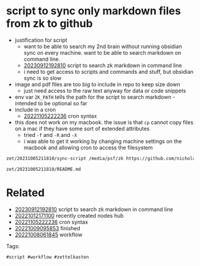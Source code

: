 # script to sync only markdown files from zk to github

- justification for script
  - want to be able to search my 2nd brain without running obsidian sync on every machine. want to be able to search markdown on command line.
  - [20230912192810](/zet/20230912192810/README.md) script to search zk markdown in command line
  - i need to get access to scripts and commands and stuff, but obsidian sync is so slow
- image and pdf files are too big to include in repo to keep size down
  - just need access to the raw text anyway for data or code snippets
- env var `ZK_PATH` tells the path for the script to search markdown - intended to be optional so far
- include in a cron
  - [20221105222236](/zet/20221105222236/README.md) cron syntax
- this does not work on my macbook. the issue is that `cp` cannot copy files on a mac if they have some sort of extended attributes
  - tried `-f` and `-R` and `-X`
  - i was able to get it working by changing machine settings on the macbook and allowing cron to access the filesystem

```bash
zet/20231005211810/sync-script /media/psf/zk https://github.com/nicholas-long/zkmirror
```

` zet/20231005211810/README.md `

# Related

- [20230912192810](/zet/20230912192810/README.md) script to search zk markdown in command line
- [20221012171100](/zet/20221012171100/README.md) recently created nodes hub
- [20221105222236](/zet/20221105222236/README.md) cron syntax
- [20221009095853](/zet/20221009095853/README.md) finished
- [20221008061845](/zet/20221008061845/README.md) workflow

Tags:

    #script #workflow #zettelkasten
